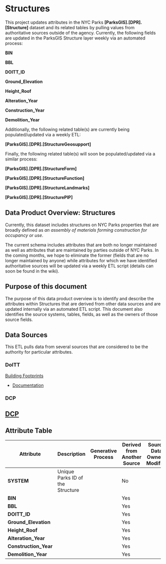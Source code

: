 # Structures
This project updates attributes in the NYC Parks **[ParksGIS].[DPR].[Structure]** dataset and its related tables by pulling values from 
authoritative sources outside of the agency. Currently, the following fields are updated in the ParksGIS Structure layer weekly 
via an automated process:

**BIN**

**BBL**

**DOITT_ID**

**Ground_Elevation**

**Height_Roof**

**Alteration_Year**

**Construction_Year**

**Demolition_Year**


Additionally, the following related table(s) are currently being populated/updated via a weekly ETL:

**[ParksGIS].[DPR].[StructureGeosupport]**

Finally, the following related table(s) will soon be populated/updated via a similar process:

**[ParksGIS].[DPR].[StructureForm]**

**[ParksGIS].[DPR].[StructureFunction]**

**[ParksGIS].[DPR].[StructureLandmarks]**

**[ParksGIS].[DPR].[StructurePIP]**

## Data Product Overview: Structures
Currently, this dataset includes structures on NYC Parks properties that are broadly defined as *an assembly of materials 
forming construction for occupancy or use*. 

The current schema includes attributes that are both no longer maintained as well as attributes that are 
maintained by parties outside of NYC Parks. In the coming months, we hope to eliminate the former (fields 
that are no longer maintained by anyone) while attributes for which we have identified authoritative sources 
will be updated via a weekly ETL script (details can soon be found in the wiki).


## Purpose of this document
The purpose of this data product overview is to identify and describe the
attributes within Structures that are derived from other data sources and are updated internally via an automated
ETL script. This document also identifies the source systems, tables, fields, as well as the owners of 
those source fields. 

## Data Sources
This ETL pulls data from several sources that are considered to be the authority for particular attributes.

### DoITT
[Building Footprints](https://data.cityofnewyork.us/Housing-Development/Building-Footprints/nqwf-w8eh#About)
 - [Documentation](https://github.com/CityOfNewYork/nyc-geo-metadata/blob/master/Metadata/Metadata_BuildingFootprints.md)
 
### DCP
[DCP]()
-

## Attribute Table
| Attribute              | Description       | Generative Process   | Derived from Another Source | Source Data Owner / Modifier |
|------------------------|-------------------|----------------------|-----------------------------|------------------------------|
| **SYSTEM**           | Unique Parks ID of the Structure  |          | No     |               | IT/GIS
| **BIN**              |                                   |          | Yes    |               |
| **BBL**              |                                   |          | Yes    |               |
| **DOITT_ID**         |                                   |          | Yes    |               |
| **Ground_Elevation** |                                   |          | Yes    |               |
| **Height_Roof**      |                                   |          | Yes    |               |
| **Alteration_Year**  |                                   |          | Yes    |               |
| **Construction_Year**|                                   |          | Yes    |               |
| **Demolition_Year**  |                                   |          | Yes    |               |

